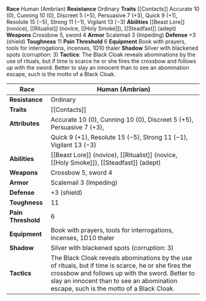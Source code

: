 **Race** Human (Ambrian)
**Resistance** Ordinary 
**Traits** [[Contacts]]
Accurate 10 (0), Cunning 10 (0), Discreet 5 (+5), Persuasive 7 (+3), Quick 9 (+1), Resolute 15 (−5), Strong 11 (−1), Vigilant 13 (−3) 
**Abilities** [[Beast Lore]] (novice), [[Ritualist]] (novice, [[Holy Smoke]]), [[Steadfast]] (adept) 
**Weapons** Crossbow 5, sword 4 
**Armor** Scalemail 3 (Impeding) 
**Defense** +3 (shield) 
**Toughness** 11 
**Pain Threshold** 6 
**Equipment** Book with prayers, tools for interrogations, incenses, 1D10 thaler 
**Shadow** Silver with blackened spots (corruption: 3) 
**Tactics**: The Black Cloak reveals abominations by the use of rituals, but if time is scarce he or she fires the crossbow and follows up with the sword. Better to slay an innocent than to see an abomination escape, such is the motto of a Black Cloak.

| **Race**           | Human (Ambrian)                                                    |
| ------------------ | ------------------------------------------------------------------ |
| **Resistance**     | Ordinary                                                           |
| **Traits**         | [[Contacts]]                                                       |
| **Attributes**     | Accurate 10 (0), Cunning 10 (0), Discreet 5 (+5), Persuasive 7 (+3), |
|                    | Quick 9 (+1), Resolute 15 (−5), Strong 11 (−1), Vigilant 13 (−3)     |
| **Abilities**      | [[Beast Lore]] (novice), [[Ritualist]] (novice, [[Holy Smoke]]), [[Steadfast]] (adept) |
| **Weapons**        | Crossbow 5, sword 4                                                |
| **Armor**          | Scalemail 3 (Impeding)                                             |
| **Defense**        | +3 (shield)                                                        |
| **Toughness**      | 11                                                                 |
| **Pain Threshold** | 6                                                                  |
| **Equipment**      | Book with prayers, tools for interrogations, incenses, 1D10 thaler |
| **Shadow**         | Silver with blackened spots (corruption: 3)                        |
| **Tactics**        | The Black Cloak reveals abominations by the use of rituals, but if time is scarce, he or she fires the crossbow and follows up with the sword. Better to slay an innocent than to see an abomination escape, such is the motto of a Black Cloak. |
